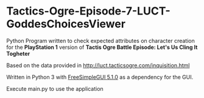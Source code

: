 # Tactics-Ogre-Episode-7-LUCT-GoddesChoicesViewer
Python Program written to check expected attributes on character creation for the **PlayStation 1** version of **Tactis Ogre Battle Episode: Let's Us Cling It Togheter**

Based on the data provided in http://luct.tacticsogre.com/inquisition.html

Written in Python 3 with [FreeSimpleGUI 5.1.0](https://github.com/spyoungtech/FreeSimpleGUI) as a dependency for the GUI.

Execute main.py to use the application
